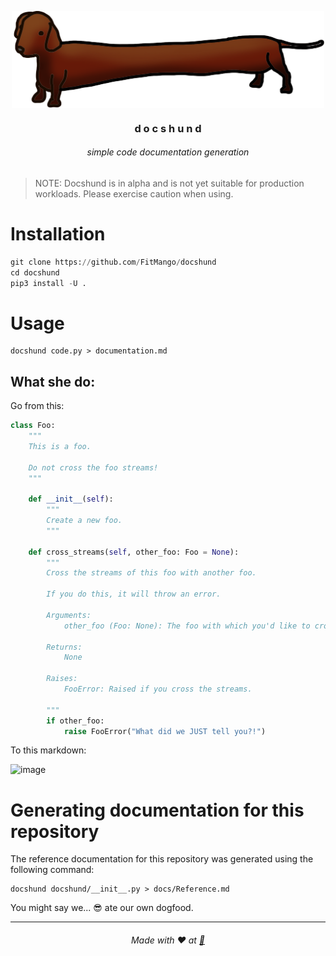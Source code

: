 <p align=center><img align=center src='docshund.png' width=500 /></p>
<h3 align=center>d o c s h u n d</h3>
<h6 align=center>simple code documentation generation</h6>

> NOTE: Docshund is in alpha and is not yet suitable for production workloads. Please exercise caution when using.

# Installation

```python
git clone https://github.com/FitMango/docshund
cd docshund
pip3 install -U .
```

# Usage

```shell
docshund code.py > documentation.md
```

## What she do:

Go from this:

```python
class Foo:
    """
    This is a foo.

    Do not cross the foo streams!
    """

    def __init__(self):
        """
        Create a new foo.
        """

    def cross_streams(self, other_foo: Foo = None):
        """
        Cross the streams of this foo with another foo.

        If you do this, it will throw an error.

        Arguments:
            other_foo (Foo: None): The foo with which you'd like to cross streams

        Returns:
            None

        Raises:
            FooError: Raised if you cross the streams.

        """
        if other_foo:
            raise FooError("What did we JUST tell you?!")
```

To this markdown:

![image](https://user-images.githubusercontent.com/693511/46500667-5f04dc80-c7f1-11e8-8ea5-63b5466ba72c.png)

# Generating documentation for this repository

The reference documentation for this repository was generated using the following command:

```shell
docshund docshund/__init__.py > docs/Reference.md
```

You might say we... 😎 ate our own dogfood.

---

<h6 align=center>Made with ❤️ at <a href="https://github.com/fitmango">🥭</a></h6>
